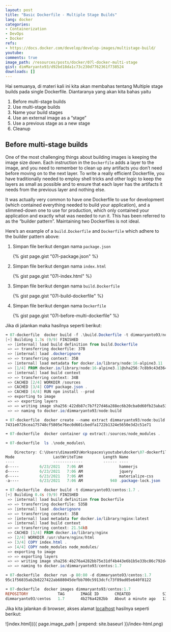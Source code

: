 ```yaml
---
layout: post
title: "Basic Dockerfile - Multiple Stage Builds"
lang: docker
categories:
- Containerization
- DevOps
- Docker
refs: 
- https://docs.docker.com/develop/develop-images/multistage-build/
youtube: 
comments: true
image_path: /resources/posts/docker/07l-docker-multi-stage
gist: dimMaryanto93/d92bd18da1c73c230d7762361f738524
downloads: []
---
```


Hai semuanya, di materi kali ini kita akan membahas tentang Multiple stage builds pada single Dockerfile. Diantaranya yang akan kita bahas yaitu

1. Before multi-stage builds
2. Use multi-stage builds
3. Name your build stages
4. Use an external image as a “stage”
5. Use a previous stage as a new stage
6. Cleanup

## Before multi-stage builds

One of the most challenging things about building images is keeping the image size down. Each instruction in the `Dockerfile` adds a layer to the image, and you need to remember to clean up any artifacts you don’t need before moving on to the next layer. To write a really efficient Dockerfile, you have traditionally needed to employ shell tricks and other logic to keep the layers as small as possible and to ensure that each layer has the artifacts it needs from the previous layer and nothing else.

It was actually very common to have one Dockerfile to use for development (which contained everything needed to build your application), and a slimmed-down one to use for production, which only contained your application and exactly what was needed to run it. This has been referred to as the “builder pattern”. Maintaining two Dockerfiles is not ideal.

Here’s an example of a `build.Dockerfile` and `Dockerfile` which adhere to the builder pattern above:

1. Simpan file berikut dengan nama `package.json`

    {% gist page.gist "07l-package.json" %}

2. Simpan file berikut dengan nama `index.html`

    {% gist page.gist "07l-index.html" %}

3. Simpan file berikut dengan nama `build.Dockerfile`

    {% gist page.gist "07l-build-dockerfile" %}

4. Simpan file berikut dengan nama `Dockerfile`

    {% gist page.gist "07l-before-multi-dockerfile" %}


Jika di jalankan maka hasilnya seperti berikut:

```powershell
➜ 07-dockerfile  docker build -f .\build.Dockerfile -t dimmaryanto93/node:build .
[+] Building 1.3s (9/9) FINISHED
 => [internal] load build definition from build.Dockerfile                                                         0.0s
 => => transferring dockerfile: 37B                                                                                0.0s
 => [internal] load .dockerignore                                                                                  0.0s
 => => transferring context: 35B                                                                                   0.0s
 => [internal] load metadata for docker.io/library/node:16-alpine3.11                                              1.2s
 => [1/4] FROM docker.io/library/node:16-alpine3.11@sha256:7c8b9c43d364951531330c7005a39382b040544f79a9b97a2e4d22  0.0s
 => [internal] load build context                                                                                  0.0s
 => => transferring context: 34B                                                                                   0.0s
 => CACHED [2/4] WORKDIR /sources                                                                                  0.0s
 => CACHED [3/4] COPY package.json .                                                                               0.0s
 => CACHED [4/4] RUN npm install --prod                                                                            0.0s
 => exporting to image                                                                                             0.0s
 => => exporting layers                                                                                            0.0s
 => => writing image sha256:422db87c7b7f27d46a288ec6b20cba0d60fb23aba53602aa33bc24fd4e476f97                       0.0s
 => => naming to docker.io/dimmaryanto93/node:build

➜ 07-dockerfile  docker create --name extract dimmaryanto93/node:build
7431e0726cea175748cf5805e76ec0d601cbedfa1722b1324e5650e3d2c51e71

➜ 07-dockerfile  docker container cp extract:/sources/node_modules .

➜ 07-dockerfile  ls .\node_modules\

    Directory: C:\Users\dimasm93\Workspaces\youtube\docker\07-dockerfile\node_modules
Mode                 LastWriteTime         Length Name
----                 -------------         ------ ----
d-----         6/23/2021   7:06 AM                hammerjs
d-----         6/23/2021   7:06 AM                jquery
d-----         6/23/2021   7:06 AM                materialize-css
-a----         6/23/2021   7:06 AM            940 .package-lock.json

➜ 07-dockerfile  docker build -t dimmaryanto93/centos:1.7 .
[+] Building 0.4s (9/9) FINISHED
 => [internal] load build definition from Dockerfile                                                               0.0s
 => => transferring dockerfile: 535B                                                                               0.0s
 => [internal] load .dockerignore                                                                                  0.0s
 => => transferring context: 35B                                                                                   0.0s
 => [internal] load metadata for docker.io/library/nginx:latest                                                    0.0s
 => [internal] load build context                                                                                  0.0s
 => => transferring context: 21.54kB                                                                               0.0s
 => CACHED [1/4] FROM docker.io/library/nginx                                                                      0.0s
 => [2/4] WORKDIR /usr/share/nginx/html                                                                            0.0s
 => [3/4] COPY index.html .                                                                                        0.0s
 => [4/4] COPY node_modules node_modules/                                                                          0.1s
 => exporting to image                                                                                             0.1s
 => => exporting layers                                                                                            0.1s
 => => writing image sha256:4b276a4282bb75e31df4b443e6b1b5e33bc86c792d4f22a157f458b513733f8f                       0.0s
 => => naming to docker.io/dimmaryanto93/centos:1.7

➜ 07-dockerfile  docker run -p 80:80 -d dimmaryanto93/centos:1.7
95c1f56835ab2b8227422ab688045defbb700c5913dcfc73f89ad05e640f8122

➜ 07-dockerfile  docker images dimmaryanto93/centos:1.7
REPOSITORY             TAG       IMAGE ID       CREATED              SIZE
dimmaryanto93/centos   1.7       4b276a4282bb   About a minute ago   138MB
```

Jika kita jalankan di browser, akses alamat [localhost](http://localhost) hasilnya seperti berikut:

![index.html]({{ page.image_path | prepend: site.baseurl }}/index-html.png)